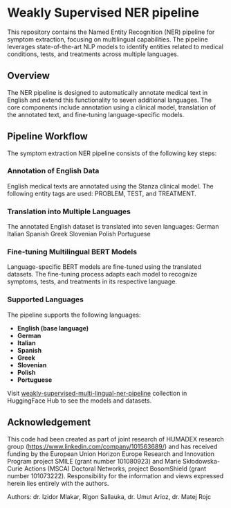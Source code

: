 # Weakly Supervised NER pipeline

This repository contains the Named Entity Recognition (NER) pipeline for symptom extraction, focusing on multilingual capabilities. The pipeline leverages state-of-the-art NLP models to identify entities related to medical conditions, tests, and treatments across multiple languages.

## Overview
The NER pipeline is designed to automatically annotate medical text in English and extend this functionality to seven additional languages. The core components include annotation using a clinical model, translation of the annotated text, and fine-tuning language-specific models.

## Pipeline Workflow
The symptom extraction NER pipeline consists of the following key steps:

### Annotation of English Data
English medical texts are annotated using the Stanza clinical model.
The following entity tags are used: PROBLEM, TEST, and TREATMENT.


### Translation into Multiple Languages
The annotated English dataset is translated into seven languages:
German
Italian
Spanish
Greek
Slovenian
Polish
Portuguese

### Fine-tuning Multilingual BERT Models
Language-specific BERT models are fine-tuned using the translated datasets.
The fine-tuning process adapts each model to recognize symptoms, tests, and treatments in its respective language.

### Supported Languages
The pipeline supports the following languages:

- **English (base language)**
- **German**
- **Italian**
- **Spanish**
- **Greek**
- **Slovenian**
- **Polish**
- **Portuguese**

Visit [weakly-supervised-multi-lingual-ner-pipeline](https://huggingface.co/collections/HUMADEX/weakly-supervised-multi-lingual-ner-pipeline-67091a099e653e1af93a352a) collection in HuggingFace Hub to see the models and datasets.

## Acknowledgement

This code had been created as part of joint research of HUMADEX research group (https://www.linkedin.com/company/101563689/) and has received funding by the European Union Horizon Europe Research and Innovation Program project SMILE (grant number 101080923) and Marie Skłodowska-Curie Actions (MSCA) Doctoral Networks, project BosomShield (grant number 101073222). Responsibility for the information and views expressed herein lies entirely with the authors.

Authors:
dr. Izidor Mlakar, Rigon Sallauka, dr. Umut Arioz, dr. Matej Rojc
